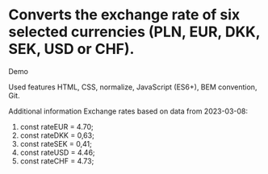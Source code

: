 # Converts the exchange rate of six selected currencies (PLN, EUR, DKK, SEK, USD or CHF).
Demo


Used features
HTML, CSS, normalize, JavaScript (ES6+), BEM convention, Git.

Additional information
Exchange rates based on data from 2023-03-08:

1. const rateEUR = 4.70;
2. const rateDKK = 0,63;
3. const rateSEK = 0,41;
4. const rateUSD = 4.46;
5. const rateCHF = 4.73;
